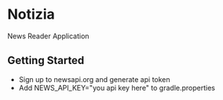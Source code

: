 # Notizia

News Reader Application

<h2>Getting Started</h2>
<ul>
<li>Sign up to newsapi.org and generate api token</li>
<li>Add NEWS_API_KEY="you api key here" to gradle.properties</li>
</ul>
